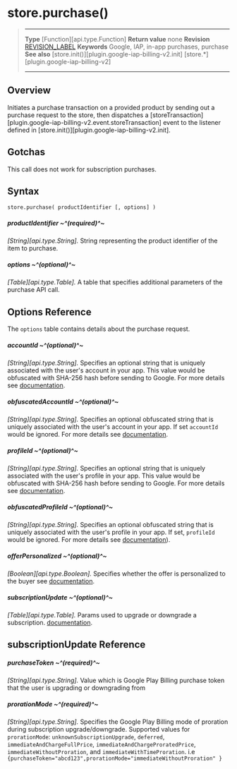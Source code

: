 
# store.purchase()

> --------------------- ------------------------------------------------------------------------------------------
> __Type__              [Function][api.type.Function]
> __Return value__      none
> __Revision__          [REVISION_LABEL](REVISION_URL)
> __Keywords__          Google, IAP, in-app purchases, purchase
> __See also__          [store.init()][plugin.google-iap-billing-v2.init]
>						[store.*][plugin.google-iap-billing-v2]
> --------------------- ------------------------------------------------------------------------------------------


## Overview

Initiates a purchase transaction on a provided product by sending out a purchase request to the store, then dispatches a [storeTransaction][plugin.google-iap-billing-v2.event.storeTransaction] event to the listener defined in [store.init()][plugin.google-iap-billing-v2.init].


## Gotchas

This call does not work for subscription purchases.


## Syntax

	store.purchase( productIdentifier [, options] )

##### productIdentifier ~^(required)^~
_[String][api.type.String]._ String representing the product identifier of the item to purchase.

##### options ~^(optional)^~
_[Table][api.type.Table]._ A table that specifies additional parameters of the purchase API call.

## Options Reference

The `options` table contains details about the purchase request.

##### accountId ~^(optional)^~
_[String][api.type.String]._ Specifies an optional string that is uniquely associated with the user's account in your app. This value would be obfuscated with SHA-256 hash before sending to Google. For more details see [documentation](https://developer.android.com/reference/com/android/billingclient/api/BillingFlowParams.Builder#setObfuscatedAccountId%28java.lang.String%29).

##### obfuscatedAccountId ~^(optional)^~
_[String][api.type.String]._ Specifies an optional obfuscated string that is uniquely associated with the user's account in your app. If set `accountId` would be ignored. For more details see [documentation](https://developer.android.com/reference/com/android/billingclient/api/BillingFlowParams.Builder#setObfuscatedAccountId%28java.lang.String%29).


##### profileId ~^(optional)^~
_[String][api.type.String]._ Specifies an optional string that is uniquely associated with the user's profile in your app. This value would be obfuscated with SHA-256 hash before sending to Google. For more details see [documentation](https://developer.android.com/reference/com/android/billingclient/api/BillingFlowParams.Builder#setObfuscatedProfileId%28java.lang.String%29).

##### obfuscatedProfileId ~^(optional)^~
_[String][api.type.String]._ Specifies an optional obfuscated string that is uniquely associated with the user's profile in your app. If set, `profileId` would be ignored. For more details see [documentation](https://developer.android.com/reference/com/android/billingclient/api/BillingFlowParams.Builder#setObfuscatedProfileId%28java.lang.String%29)).

##### offerPersonalized ~^(optional)^~
_[Boolean][api.type.Boolean]._ Specifies whether the offer is personalized to the buyer see [documentation](https://developer.android.com/reference/com/android/billingclient/api/BillingFlowParams.Builder#setIsOfferPersonalized(boolean)).

##### subscriptionUpdate ~^(optional)^~
_[Table][api.type.Table]._  Params used to upgrade or downgrade a subscription. [documentation](https://developer.android.com/reference/com/android/billingclient/api/BillingFlowParams.Builder#setIsOfferPersonalized(boolean)).

## subscriptionUpdate Reference

##### purchaseToken ~^(required)^~
_[String][api.type.String]._ Value which is Google Play Billing purchase token that the user is upgrading or downgrading from

##### prorationMode ~^(required)^~
_[String][api.type.String]._ Specifies the Google Play Billing mode of proration during subscription upgrade/downgrade. Supported values for `prorationMode`: `unknownSubscriptionUpgrade`, `deferred`, `immediateAndChargeFullPrice`, `immediateAndChargeProratedPrice`, `immediateWithoutProration`, and `immediateWithTimeProration`. i.e `{purchaseToken="abcd123",prorationMode="immediateWithoutProration" }`
